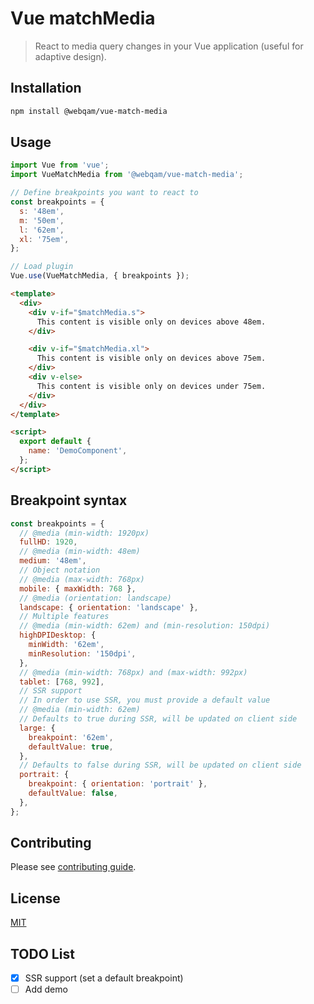 # Vue matchMedia

> React to media query changes in your Vue application (useful for adaptive design).

## Installation

```sh
npm install @webqam/vue-match-media
```

## Usage

```js
import Vue from 'vue';
import VueMatchMedia from '@webqam/vue-match-media';

// Define breakpoints you want to react to
const breakpoints = {
  s: '48em',
  m: '50em',
  l: '62em',
  xl: '75em',
};

// Load plugin
Vue.use(VueMatchMedia, { breakpoints });
```

```html
<template>
  <div>
    <div v-if="$matchMedia.s">
      This content is visible only on devices above 48em.
    </div>

    <div v-if="$matchMedia.xl">
      This content is visible only on devices above 75em.
    </div>
    <div v-else>
      This content is visible only on devices under 75em.
    </div>
  </div>
</template>

<script>
  export default {
    name: 'DemoComponent',
  };
</script>
```

## Breakpoint syntax

```js
const breakpoints = {
  // @media (min-width: 1920px)
  fullHD: 1920,
  // @media (min-width: 48em)
  medium: '48em',
  // Object notation
  // @media (max-width: 768px)
  mobile: { maxWidth: 768 },
  // @media (orientation: landscape)
  landscape: { orientation: 'landscape' },
  // Multiple features
  // @media (min-width: 62em) and (min-resolution: 150dpi)
  highDPIDesktop: {
    minWidth: '62em',
    minResolution: '150dpi',
  },
  // @media (min-width: 768px) and (max-width: 992px)
  tablet: [768, 992],
  // SSR support
  // In order to use SSR, you must provide a default value
  // @media (min-width: 62em)
  // Defaults to true during SSR, will be updated on client side
  large: {
    breakpoint: '62em',
    defaultValue: true,
  },
  // Defaults to false during SSR, will be updated on client side
  portrait: {
    breakpoint: { orientation: 'portrait' },
    defaultValue: false,
  },
};
```

## Contributing

Please see [contributing guide](CONTRIBUTING.md).

## License

[MIT](LICENSE)

## TODO List

- [x] SSR support (set a default breakpoint)
- [ ] Add demo
